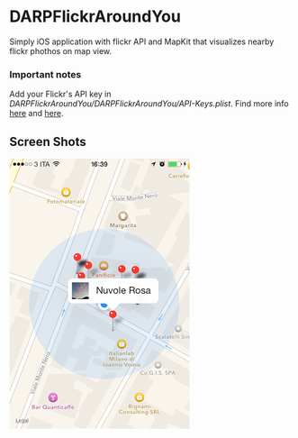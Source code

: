 DARPFlickrAroundYou
===================

Simply iOS application with flickr API and MapKit that visualizes nearby flickr phothos on map view.

### Important notes
Add your Flickr's API key in *DARPFlickrAroundYou/DARPFlickrAroundYou/API-Keys.plist*. Find more info [here](https://github.com/darthpelo/DARPFlickrAroundYou/blob/master/DARPFlickrAroundYou/DARPFlickrAroundYou/Class/Logic/Flickr/VEFlickrConnection.m#L42) and [here](https://github.com/darthpelo/DARPFlickrAroundYou/blob/master/DARPFlickrAroundYou/DARPFlickrAroundYou/DARPConstants.h#L9).

## Screen Shots
![Screenshots](https://raw.githubusercontent.com/darthpelo/DARPFlickrAroundYou/master/DARPFlickrAroundYou/Screenshots/Screenshot.png)
